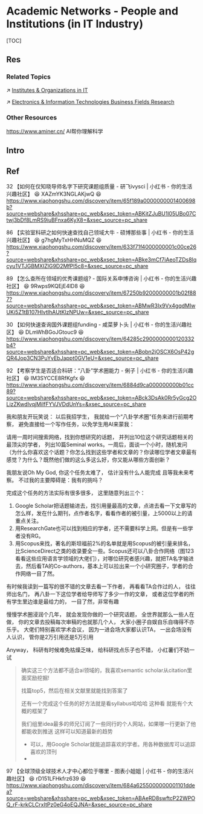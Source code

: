 # Academic Networks - People and Institutions (in IT Industry)

[TOC]



## Res
### Related Topics
↗ [Institutes & Organizations in IT](../../🗺%20CS%20Overview/Institutes%20&%20Organizations%20in%20IT.md)

↗ [Electronics & Information Technologies Business Fields Research](../../🗺%20CS%20Overview/Electronics%20&%20Information%20Technologies%20Business%20Fields%20Research/Electronics%20&%20Information%20Technologies%20Business%20Fields%20Research.md)


### Other Resources
https://www.aminer.cn/
AI帮你理解科学



## Intro



## Ref
32 【如何在仅知晓导师名字下研究课题组质量 - 研飞ivysci | 小红书 - 你的生活兴趣社区】 😆 XAZmYK3NGLAKjwQ 😆 https://www.xiaohongshu.com/discovery/item/65f189a0000000001400698b?source=webshare&xhsshare=pc_web&xsec_token=ABKitZJuBU1l05UBo07Ctwj3bDf8LmRS9iuBFnxa6KyX8=&xsec_source=pc_share

86 【实验室科研之如何快速查找自己领域大牛 - 硕博那些事 | 小红书 - 你的生活兴趣社区】 😆 g7hgMyTxHHNuMQZ 😆 https://www.xiaohongshu.com/discovery/item/633f71f4000000001c00ce26?source=webshare&xhsshare=pc_web&xsec_token=ABke3mCf7iAeoTZDs8Iqcyu1VTJGBMXIZlG9D2MfPl5c8=&xsec_source=pc_share

89 【怎么查所在领域的优秀课题组? - 国际关系申博咨询 | 小红书 - 你的生活兴趣社区】 😆 9Rwps9KQEjE4lD8 😆 https://www.xiaohongshu.com/discovery/item/67250b92000000001b02f887?source=webshare&xhsshare=pc_web&xsec_token=ABMwR3Ix9Vx4gqdMIwUKi5Z1tB107HIvtIhAUtKlzNPUw=&xsec_source=pc_share

30 【如何快速查询国外课题组funding - 咸菜萝卜头 | 小红书 - 你的生活兴趣社区】 😆 DLmWhBGoJGtouc9 😆 https://www.xiaohongshu.com/discovery/item/64285c2900000000120332b4?source=webshare&xhsshare=pc_web&xsec_token=ABobn2jOSCX6OsP42gQR4Jop3CN3PuYvEbJappt0GV1eU=&xsec_source=pc_share

92 【考察学生是否适合科研：“八卦”学术圈能力 - 俐子 | 小红书 - 你的生活兴趣社区】 😆 IM3SYCCE8RfKgfx 😆 https://www.xiaohongshu.com/discovery/item/6884d9ca000000000b01cc89?source=webshare&xhsshare=pc_web&xsec_token=ABck3DsAk0Rr5yGcg2OLizZKwdlvqjMilfFYVJVDdUnYs=&xsec_source=pc_share

我和朋友开玩笑说：
以后我招学生，
我就给一个“八卦学术圈”任务来进行前期考察，
避免直接给一个写作任务，以免学生用AI来蒙我：

请用一周时间搜索网络，找到你想研究的话题，
并列出10位这个研究话题相关的最顶尖的学者，
列出10篇Seminal works。一周后，面谈一个小时，随机发问（为什么你喜欢这个话题？你怎么找到这些学者和文章的？你读哪位学者文章最有感觉？为什么？既然他们做的这么多这么好，你又能从哪些方面创新？
	
我朋友说Oh My God,
你这个任务太难了，
估计没有什么人能完成
且等我未来考察。
不过我的主要障碍是：我有的挑吗？
	
完成这个任务的方法实际有很多很多，
这里随意列出三个：
1. Google Scholar把话题输进去，找引用量最高的文章，点进去看一下文章写的怎么样，发在什么期刊，点作者名字，看看作者的被引量，上5000以上的请重点关注。
2. 用ResearchGate也可以找到相应的学者，还不需要科学上网。但是有一些学者没有RG。
3. 用Scopus来找，著名的斯坦福前2%的名单就是用Scopus的被引量来排名，比ScienceDirect之类的收录要全一些。Scopus还可以八卦合作网络（图123看看这些应用语言学领域的大佬们），对哪位研究者感兴趣，就把TA名字输进去，然后看TA的Co-authors，基本上可以拉出来一个小研究圈子，学者的合作网络一目了然。

有时候我读到一篇写的很不错的文章去看一下作者，
再看看TA合作过的人，
往往师出名门，
再八卦一下这位学者给导师写了多少一作的文章，
或者这位学者的所有学生里边谁是最给力的，
一目了然，非常有趣
	
慢慢学术圈浸润个几年，
就会发现你做的一个研究话题，
全世界就那么一些人在做，
你的文章去投稿每次审稿的也就那几个人，
大家小圈子自娱自乐自嗨得不亦乐乎。
大佬们特别喜欢学术会议，
因为一进会场大家都认识TA，
一出会场没有人认识，
管你是2万引用还是5万引用
	
Anyway，
科研有时候难免枯燥乏味，
给科研找点乐子也不错，
小红薯们不妨一试

> 确实这三个方法都不适合ai领域的，我喜欢semantic scholar从citation里面奖励挖掘!
> 
> 找篇top5，然后在相关文献里就能找到答案了
> 
> 还有一个完成这个任务的好方法就是看syllabus哈哈哈 这种看 就能有个大概的框架了
> 
> 我们组里idea最多的师兄订阅了一些同行的个人网站，如果哪一行更新了他都能收到推送 这样可以知道最新的趋势
> - 可以，用Google Scholar就能追踪喜欢的学者。用各种数据库可以追踪喜欢的顶刊
> - 

97 【全球顶级全球技术人才中心都位于哪里 - 图表小姐姐 | 小红书 - 你的生活兴趣社区】 😆 rD151LFHkfrz639 😆 https://www.xiaohongshu.com/discovery/item/684a6255000000001101ddea?source=webshare&xhsshare=pc_web&xsec_token=ABAeRD8swftcP22WPOQ_rF-krkCLCrxItPz0eG4oEQJNA=&xsec_source=pc_share
